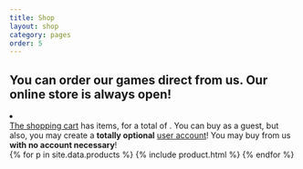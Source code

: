 ```yaml
---
title: Shop
layout: shop
category: pages
order: 5
---
```


## You can order our games direct from us. Our online store is always open!

<div class="snipcart-summary">
    <li class="cart"> </li> <a href="#" class="snipcart-checkout">The shopping cart</a> has <span class="snipcart-total-items"></span> items, for a total of <span class="snipcart-total-price"></span>.
    You can buy as a guest, but also, you may create a <strong>totally optional</strong> <a href="#" class="snipcart-user-email snipcart-user-profile">user account</a>! You may buy from us <strong>with no account necessary</strong>!
</div>
<div class="products">
{% for p in site.data.products %}
{% include product.html %}
{% endfor %}
</div>
